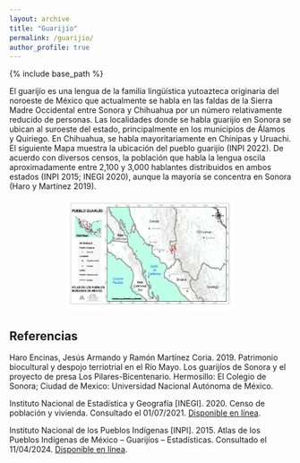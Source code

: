 ```yaml
---
layout: archive
title: "Guarijío"
permalink: /guarijio/
author_profile: true
---
```


{% include base_path %}

El guarijío es una lengua de la familia lingüística yutoazteca originaria del noroeste de México que actualmente se habla en las faldas de la Sierra Madre Occidental entre Sonora y Chihuahua por un número relativamente reducido de personas. Las localidades donde se habla guarijío en Sonora se ubican al suroeste del estado, principalmente en los municipios de Álamos y Quiriego. En Chihuahua, se habla mayoritariamente en Chínipas y Uruachi. El siguiente Mapa muestra la ubicación del pueblo guarijío (INPI 2022). De acuerdo con diversos censos, la población que habla la lengua oscila aproximadamente entre 2,100 y 3,000 hablantes distribuidos en ambos estados (INPI 2015; INEGI 2020), aunque la mayoría se concentra en Sonora (Haro y Martínez 2019).

<figure style="text-align: center;">
  <img src="/images/ubicacion-guarijio-inpi2022.jpeg" alt="Ubicación del pueblo guarijío (INPI 2022)" width="300" height="200">
</figure>

Referencias
-----
<div style="text-align: "justify">
  Haro Encinas, Jesús Armando y Ramón Martínez Coria. 2019. Patrimonio biocultural y despojo terriotrial en el Río Mayo. Los guarijíos de Sonora y el proyecto de presa Los Pilares-Bicentenario. Hermosillo: El Colegio de Sonora; Ciudad de Mexico: Universidad Nacional Autónoma de México.
  </div>

Instituto Nacional de Estadística y Geografía [INEGI]. 2020. Censo de población y vivienda. Consultado el 01/07/2021. [Disponible en línea](http://cuentame.inegi.org.mx/hipertexto/todas_lenguas.htm).

Instituto Nacional de los Pueblos Indígenas [INPI]. 2015. Atlas de los Pueblos Indígenas de México – Guarijíos – Estadísticas. Consultado el 11/04/2024. [Disponible en línea](http://atlas.inpi.gob.mx/guarijios-estadisticas/).
